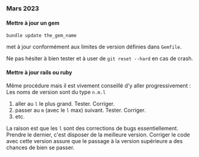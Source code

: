 ### Mars 2023

#### Mettre à jour un gem
```
bundle update the_gem_name
```

met à jour conformément aux limites de version définies dans `Gemfile`.

Ne pas hésiter à bien tester et à user de `git reset --hard` en cas de crash.

#### Mettre à jour rails ou ruby
Même procédure mais il est vivement conseillé d'y aller progressivement :
Les noms de version sont du type `n.m.l`
1. aller au `l` le plus grand. Tester. Corriger.
2. passer au `m` (avec le `l` max) suivant. Tester. Corriger.
3. etc.

La  raison est que les `l` sont des corrections de bugs essentiellement. 
Prendre le dernier, c'est disposer de la meilleure version. Corriger le code 
avec cette version assure que le passage à la version supérieure a des chances 
de bien se passer.

